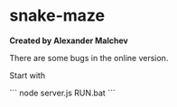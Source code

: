 # snake-maze

<b>Created by Alexander Malchev</b>
<p>There are some bugs in the online version.</p>
<p>Start with</p>
```
node server.js
RUN.bat
```